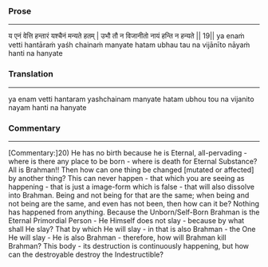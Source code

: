 ### Prose 
 --- 
य एनं वेत्ति हन्तारं यश्चैनं मन्यते हतम् |
उभौ तौ न विजानीतो नायं हन्ति न हन्यते || 19||
ya enaṁ vetti hantāraṁ yaśh chainaṁ manyate hatam
ubhau tau na vijānīto nāyaṁ hanti na hanyate

### Translation 
 --- 
ya enam vetti hantaram yashchainam manyate hatam ubhou tou na vijanito nayam hanti na hanyate

### Commentary 
 --- 
[Commentary:]20) He has no birth because he is Eternal, all-pervading - where is there any place to be born - where is death for Eternal Substance? All is Brahman!! Then how can one thing be changed [mutated or affected] by another thing? This can never happen - that which you are seeing as happening - that is just a image-form which is false - that will also dissolve into Brahman. Being and not being for that are the same; when being and not being are the same, and even has not been, then how can it be? Nothing has happened from anything. Because the Unborn/Self-Born Brahman is the Eternal Primordial Person - He Himself does not slay - because by what shall He slay? That by which He will slay - in that is also Brahman - the One He will slay - He is also Brahman - therefore, how will Brahman kill Brahman? This body - its destruction is continuously happening, but how can the destroyable destroy the Indestructible?